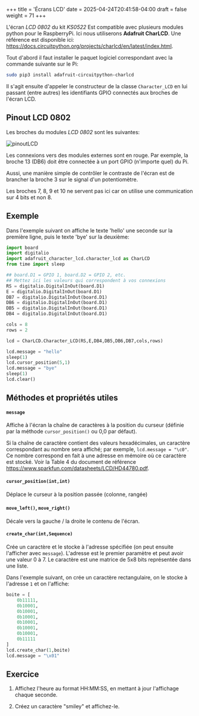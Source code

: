 +++
title = 'Écrans LCD'
date = 2025-04-24T20:41:58-04:00
draft = false
weight = 71
+++

L'écran *LCD 0802* du kit *KS0522* Est compatible avec plusieurs modules python pour le RaspberryPi. Ici nous utiliserons **Adafruit CharLCD**. Une référence est disponible ici: https://docs.circuitpython.org/projects/charlcd/en/latest/index.html.

Tout d'abord il faut installer le paquet logiciel correspondant avec la commande suivante sur le Pi:

```bash
sudo pip3 install adafruit-circuitpython-charlcd
```

Il s'agit ensuite d'appeler le constructeur de la classe `Character_LCD` en lui passant (entre autres) les identifiants GPIO connectés aux broches de l'écran LCD.

## Pinout LCD 0802

Les broches du modules *LCD 0802* sont les suivantes:

![pinoutLCD](/420-410/images/pinoutLCD.png?width=500px)

Les connexions vers des modules externes sont en rouge. Par exemple, la broche 13 (DB6) doit être connectée à un port GPIO (n'importe quel) du Pi.

Aussi, une manière simple de contrôler le contraste de l'écran est de brancher la broche 3 sur le signal d'un potentiomètre.

Les broches 7, 8, 9 et 10 ne servent pas ici car on utilise une communication sur 4 bits et non 8.

## Exemple 
Dans l'exemple suivant on affiche le texte 'hello' une seconde sur la première ligne, puis le texte 'bye' sur la deuxième:

```python
import board
import digitalio
import adafruit_character_lcd.character_lcd as CharLCD
from time import sleep

## board.D1 = GPIO 1, board.D2 = GPIO 2, etc.
## Mettez ici les valeurs qui correspondent à vos connexions
RS = digitalio.DigitalInOut(board.D1)
E = digitalio.DigitalInOut(board.D1)
DB7 = digitalio.DigitalInOut(board.D1)
DB6 = digitalio.DigitalInOut(board.D1)
DB5 = digitalio.DigitalInOut(board.D1)
DB4 = digitalio.DigitalInOut(board.D1)

cols = 8
rows = 2

lcd = CharLCD.Character_LCD(RS,E,DB4,DB5,DB6,DB7,cols,rows)

lcd.message = "hello"
sleep(1)
lcd.cursor_position(5,1)
lcd.message = "bye"
sleep(1)
lcd.clear()
```

## Méthodes et propriétés utiles
#### `message`
Affiche à l'écran la chaîne de caractères à la position du curseur (définie par la méthode `cursor_position()` ou 0,0 par défaut). 

Si la chaîne de caractère contient des valeurs hexadécimales, un caractère correspondant au nombre sera affiché; par exemple, `lcd.message = "\c0"`. Ce nombre correspond en fait à une adresse en mémoire où ce caractère est stocké. Voir la Table 4 du document de référence https://www.sparkfun.com/datasheets/LCD/HD44780.pdf.

#### `cursor_position(int,int)`
Déplace le curseur à la position passée (colonne, rangée)

#### `move_left()`, `move_right()`
Décale vers la gauche / la droite le contenu de l'écran. 

#### `create_char(int,Sequence)`
Crée un caractère et le stocke à l'adresse spécifiée (on peut ensuite l'afficher avec `message`). L'adresse est le premier paramètre et peut avoir une valeur 0 à 7. Le caractère est une matrice de 5x8 bits représentée dans une liste.

Dans l'exemple suivant, on crée un caractère rectangulaire, on le stocke à l'adresse `1` et on l'affiche:

```python
boite = [
    0b11111,
    0b10001,
    0b10001,
    0b10001,
    0b10001,
    0b10001,
    0b10001,
    0b11111
]
lcd.create_char(1,boite)
lcd.message = "\x01"
```

## Exercice
1. Affichez l'heure au format HH:MM:SS, en mettant à jour l'affichage chaque seconde.
<!--
{{% expand "Solution 1." %}}
```python
(...)
from datetime import datetime
(...)
try:
    while True:
        t = datetime.now()
        hms = t.strftime("%H:%M:%S")
        lcd.message = hms
        sleep(1)
except KeyboardInterrupt:
    lcd.clear() 
```
{{% /expand %}}
-->
2. Créez un caractère "smiley" et affichez-le.
